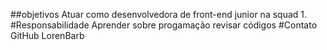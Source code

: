 ##objetivos
Atuar como desenvolvedora de front-end junior na squad 1.
#Responsabilidade
Aprender sobre progamação
revisar códigos
#Contato
GitHub LorenBarb